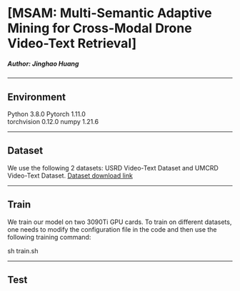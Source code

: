 # [MSAM: Multi-Semantic Adaptive Mining for Cross-Modal Drone Video-Text Retrieval]

##### Author: Jinghao Huang 
--------------------------
## Environment

Python 3.8.0 
Pytorch 1.11.0  
torchvision 0.12.0
numpy 1.21.6

--------------------------
## Dataset
We use the following 2 datasets: USRD Video-Text Dataset and UMCRD Video-Text Dataset. [Dataset download link](https://pan.baidu.com/)

--------------------------
## Train

We train our model on two 3090Ti GPU cards. To train on different datasets, one needs to modify the configuration file in the code and then use the following training command:

sh train.sh 

--------------------------
## Test
